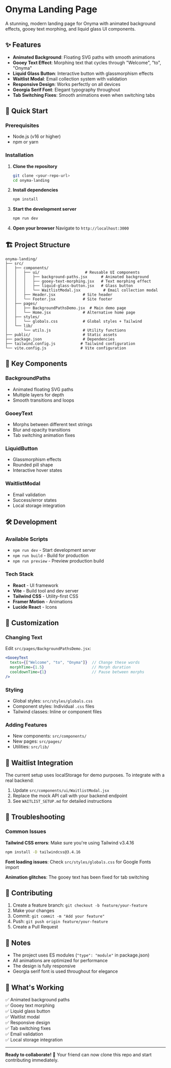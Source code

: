 # Onyma Landing Page

A stunning, modern landing page for Onyma with animated background effects, gooey text morphing, and liquid glass UI components.

## ✨ Features

- **Animated Background**: Floating SVG paths with smooth animations
- **Gooey Text Effect**: Morphing text that cycles through "Welcome", "to", "Onyma"
- **Liquid Glass Button**: Interactive button with glassmorphism effects
- **Waitlist Modal**: Email collection system with validation
- **Responsive Design**: Works perfectly on all devices
- **Georgia Serif Font**: Elegant typography throughout
- **Tab Switching Fixes**: Smooth animations even when switching tabs

## 🚀 Quick Start

### Prerequisites
- Node.js (v16 or higher)
- npm or yarn

### Installation

1. **Clone the repository**
   ```bash
   git clone <your-repo-url>
   cd onyma-landing
   ```

2. **Install dependencies**
   ```bash
   npm install
   ```

3. **Start the development server**
   ```bash
   npm run dev
   ```

4. **Open your browser**
   Navigate to `http://localhost:3000`

## 🏗️ Project Structure

```
onyma-landing/
├── src/
│   ├── components/
│   │   ├── ui/                    # Reusable UI components
│   │   │   ├── background-paths.jsx      # Animated background
│   │   │   ├── gooey-text-morphing.jsx   # Text morphing effect
│   │   │   ├── liquid-glass-button.jsx   # Glass button
│   │   │   └── WaitlistModal.jsx          # Email collection modal
│   │   ├── Header.jsx            # Site header
│   │   └── Footer.jsx            # Site footer
│   ├── pages/
│   │   ├── BackgroundPathsDemo.jsx  # Main demo page
│   │   └── Home.jsx              # Alternative home page
│   ├── styles/
│   │   └── globals.css           # Global styles + Tailwind
│   └── lib/
│       └── utils.js              # Utility functions
├── public/                       # Static assets
├── package.json                  # Dependencies
├── tailwind.config.js           # Tailwind configuration
└── vite.config.js               # Vite configuration
```

## 🎨 Key Components

### BackgroundPaths
- Animated floating SVG paths
- Multiple layers for depth
- Smooth transitions and loops

### GooeyText
- Morphs between different text strings
- Blur and opacity transitions
- Tab switching animation fixes

### LiquidButton
- Glassmorphism effects
- Rounded pill shape
- Interactive hover states

### WaitlistModal
- Email validation
- Success/error states
- Local storage integration

## 🛠️ Development

### Available Scripts

- `npm run dev` - Start development server
- `npm run build` - Build for production
- `npm run preview` - Preview production build

### Tech Stack

- **React** - UI framework
- **Vite** - Build tool and dev server
- **Tailwind CSS** - Utility-first CSS
- **Framer Motion** - Animations
- **Lucide React** - Icons

## 🎯 Customization

### Changing Text
Edit `src/pages/BackgroundPathsDemo.jsx`:
```jsx
<GooeyText
  texts={["Welcome", "to", "Onyma"]}  // Change these words
  morphTime={1.5}                     // Morph duration
  cooldownTime={1}                    // Pause between morphs
/>
```

### Styling
- Global styles: `src/styles/globals.css`
- Component styles: Individual `.css` files
- Tailwind classes: Inline or component files

### Adding Features
- New components: `src/components/`
- New pages: `src/pages/`
- Utilities: `src/lib/`

## 📧 Waitlist Integration

The current setup uses localStorage for demo purposes. To integrate with a real backend:

1. Update `src/components/ui/WaitlistModal.jsx`
2. Replace the mock API call with your backend endpoint
3. See `WAITLIST_SETUP.md` for detailed instructions

## 🐛 Troubleshooting

### Common Issues

**Tailwind CSS errors**: Make sure you're using Tailwind v3.4.16
```bash
npm install -D tailwindcss@3.4.16
```

**Font loading issues**: Check `src/styles/globals.css` for Google Fonts import

**Animation glitches**: The gooey text has been fixed for tab switching

## 🤝 Contributing

1. Create a feature branch: `git checkout -b feature/your-feature`
2. Make your changes
3. Commit: `git commit -m "Add your feature"`
4. Push: `git push origin feature/your-feature`
5. Create a Pull Request

## 📝 Notes

- The project uses ES modules (`"type": "module"` in package.json)
- All animations are optimized for performance
- The design is fully responsive
- Georgia serif font is used throughout for elegance

## 🎉 What's Working

✅ Animated background paths  
✅ Gooey text morphing  
✅ Liquid glass button  
✅ Waitlist modal  
✅ Responsive design  
✅ Tab switching fixes  
✅ Email validation  
✅ Local storage integration  

---

**Ready to collaborate!** 🚀 Your friend can now clone this repo and start contributing immediately.
